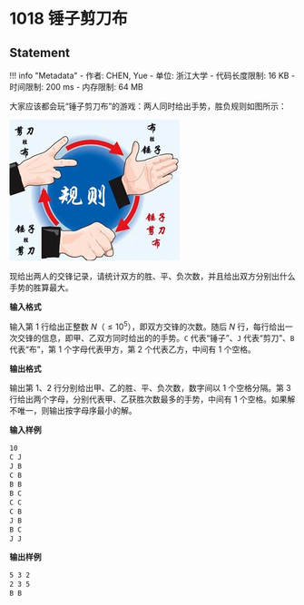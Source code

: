 
# 1018 锤子剪刀布

## Statement

!!! info "Metadata"
    - 作者: CHEN, Yue
    - 单位: 浙江大学
    - 代码长度限制: 16 KB
    - 时间限制: 200 ms
    - 内存限制: 64 MB

大家应该都会玩“锤子剪刀布”的游戏：两人同时给出手势，胜负规则如图所示：


![FigCJB.jpg](./statement-assets/724da598-b37f-4f1f-99b4-71459654ce3a.jpg)


现给出两人的交锋记录，请统计双方的胜、平、负次数，并且给出双方分别出什么手势的胜算最大。

**输入格式**

输入第 1 行给出正整数 $N$（$\le 10^5$），即双方交锋的次数。随后 $N$ 行，每行给出一次交锋的信息，即甲、乙双方同时给出的的手势。`C` 代表“锤子”、`J` 代表“剪刀”、`B` 代表“布”，第 1 个字母代表甲方，第 2 个代表乙方，中间有 1 个空格。

**输出格式**

输出第 1、2 行分别给出甲、乙的胜、平、负次数，数字间以 1 个空格分隔。第 3 行给出两个字母，分别代表甲、乙获胜次数最多的手势，中间有 1 个空格。如果解不唯一，则输出按字母序最小的解。

**输入样例**
```plaintext
10
C J
J B
C B
B B
B C
C C
C B
J B
B C
J J
```

**输出样例**
```plaintext
5 3 2
2 3 5
B B
```

